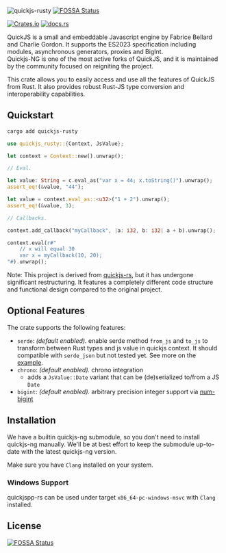 ![quickjs-rusty](https://socialify.git.ci/Icemic/quickjs-rusty/image?description=1&language=1&name=1&owner=1&stargazers=1&theme=Light)
[![FOSSA Status](https://app.fossa.com/api/projects/git%2Bgithub.com%2FIcemic%2Fquickjs-rusty.svg?type=shield)](https://app.fossa.com/projects/git%2Bgithub.com%2FIcemic%2Fquickjs-rusty?ref=badge_shield)

[![Crates.io](https://img.shields.io/crates/v/quickjs-rusty.svg?maxAge=3600)](https://crates.io/crates/quickjs-rusty)
[![docs.rs](https://docs.rs/quickjs-rusty/badge.svg)](https://docs.rs/quickjs-rusty)

QuickJS is a small and embeddable Javascript engine by Fabrice Bellard and Charlie Gordon. It supports the ES2023 specification including modules, asynchronous generators, proxies and BigInt.  
Quickjs-NG is one of the most active forks of QuickJS, and it is maintained by the community focused on reigniting the project.

This crate allows you to easily access and use all the features of QuickJS from Rust. It also provides robust Rust-JS type conversion and interoperability capabilities.

## Quickstart

```bash
cargo add quickjs-rusty
```

```rust
use quickjs_rusty::{Context, JsValue};

let context = Context::new().unwrap();

// Eval.

let value: String = c.eval_as("var x = 44; x.toString()").unwrap();
assert_eq!(&value, "44");

let value = context.eval_as::<u32>("1 + 2").unwrap();
assert_eq!(&value, 3);

// Callbacks.

context.add_callback("myCallback", |a: i32, b: i32| a + b).unwrap();

context.eval(r#"
    // x will equal 30
    var x = myCallback(10, 20);
"#).unwrap();
```

Note: This project is derived from [quickjs-rs](https://github.com/theduke/quickjs-rs), but it has undergone significant restructuring. It features a completely different code structure and functional design compared to the original project.

## Optional Features

The crate supports the following features:

- `serde`: _(default enabled)._ enable serde method `from_js` and `to_js` to transform between Rust types and js value in quickjs context. It should compatible with `serde_json` but not tested yet. See more on the [example](/examples/serde.rs).
- `chrono`: _(default enabled)._ chrono integration
  - adds a `JsValue::Date` variant that can be (de)serialized to/from a JS `Date`
- `bigint`: _(default enabled)._ arbitrary precision integer support via [num-bigint](https://github.com/rust-num/num-bigint)

## Installation

We have a builtin quickjs-ng submodule, so you don't need to install quickjs-ng manually. We'll be at best effort to keep the submodule up-to-date with the latest quickjs-ng version.

Make sure you have `Clang` installed on your system.

### Windows Support

quickjspp-rs can be used under target `x86_64-pc-windows-msvc` with `Clang` installed.


## License
[![FOSSA Status](https://app.fossa.com/api/projects/git%2Bgithub.com%2FIcemic%2Fquickjs-rusty.svg?type=large)](https://app.fossa.com/projects/git%2Bgithub.com%2FIcemic%2Fquickjs-rusty?ref=badge_large)